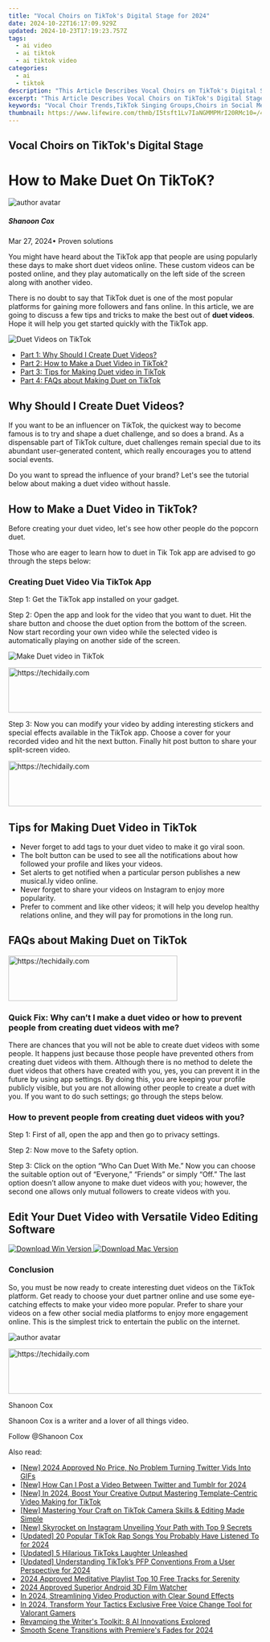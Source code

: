 ```yaml
---
title: "Vocal Choirs on TikTok's Digital Stage for 2024"
date: 2024-10-22T16:17:09.929Z
updated: 2024-10-23T17:19:23.757Z
tags:
  - ai video
  - ai tiktok
  - ai tiktok video
categories:
  - ai
  - tiktok
description: "This Article Describes Vocal Choirs on TikTok's Digital Stage for 2024"
excerpt: "This Article Describes Vocal Choirs on TikTok's Digital Stage for 2024"
keywords: "Vocal Choir Trends,TikTok Singing Groups,Choirs in Social Media,Online Choral Performances,Digital Music Collectives,TikTok Audio Ensembles,Popular Choir Videos"
thumbnail: https://www.lifewire.com/thmb/I5tsft1Lv7IaNGMMPMrI20RMc10=/400x300/filters:no_upscale():max_bytes(150000):strip_icc()/vivitar-2-1-megapixel-digital-camera-458999675-f4e513879cd54ad68e7910e46795bc56.jpg
---
```


## Vocal Choirs on TikTok's Digital Stage

# How to Make Duet On TikToK?

![author avatar](https://images.wondershare.com/filmora/article-images/shannon-cox.jpg)

##### Shanoon Cox

 Mar 27, 2024• Proven solutions

You might have heard about the TikTok app that people are using popularly these days to make short duet videos online. These custom videos can be posted online, and they play automatically on the left side of the screen along with another video.

There is no doubt to say that TikTok duet is one of the most popular platforms for gaining more followers and fans online. In this article, we are going to discuss a few tips and tricks to make the best out of **duet videos**. Hope it will help you get started quickly with the TikTok app.

![Duet Videos on TikTok](https://images.wondershare.com/filmora/article-images/make-duet-videos-on-tiktok.jpg)

* [Part 1: Why Should I Create Duet Videos?](#part1)
* [Part 2: How to Make a Duet Video in TikTok?](#part2)
* [Part 3: Tips for Making Duet video in TikTok](#part3)
* [Part 4: FAQs about Making Duet on TikTok](#part4)

## Why Should I Create Duet Videos?

If you want to be an influencer on TikTok, the quickest way to become famous is to try and shape a duet challenge, and so does a brand. As a dispensable part of TikTok culture, duet challenges remain special due to its abundant user-generated content, which really encourages you to attend social events.

Do you want to spread the influence of your brand? Let's see the tutorial below about making a duet video without hassle.

## How to Make a Duet Video in TikTok?

Before creating your duet video, let's see how other people do the popcorn duet.

Those who are eager to learn how to duet in Tik Tok app are advised to go through the steps below:

### Creating Duet Video Via TikTok App

Step 1: Get the TikTok app installed on your gadget.

Step 2: Open the app and look for the video that you want to duet. Hit the share button and choose the duet option from the bottom of the screen. Now start recording your own video while the selected video is automatically playing on another side of the screen.

![ Make Duet video in TikTok ](https://images.wondershare.com/filmora/article-images/tiktok-duet-video.jpg)

<!-- affiliate ads begin -->
<a href="https://appsumo.8odi.net/c/5597632/2151888/7443" target="_top" id="2151888">
  <img src="//a.impactradius-go.com/display-ad/7443-2151888" border="0" alt="https://techidaily.com" width="600" height="90"/>
</a>
<img height="0" width="0" src="https://appsumo.8odi.net/i/5597632/2151888/7443" style="position:absolute;visibility:hidden;" border="0" />
<!-- affiliate ads end -->

Step 3: Now you can modify your video by adding interesting stickers and special effects available in the TikTok app. Choose a cover for your recorded video and hit the next button. Finally hit post button to share your split-screen video.

<!-- affiliate ads begin -->
<a href="https://zebaoaffiliateprogram.pxf.io/c/5597632/2137974/21526" target="_top" id="2137974">
  <img src="//a.impactradius-go.com/display-ad/21526-2137974" border="0" alt="https://techidaily.com" width="728" height="90"/>
</a>
<img height="0" width="0" src="https://zebaoaffiliateprogram.pxf.io/i/5597632/2137974/21526" style="position:absolute;visibility:hidden;" border="0" />
<!-- affiliate ads end -->

## Tips for Making Duet Video in TikTok

* Never forget to add tags to your duet video to make it go viral soon.
* The bolt button can be used to see all the notifications about how followed your profile and likes your videos.
* Set alerts to get notified when a particular person publishes a new musical.ly video online.
* Never forget to share your videos on Instagram to enjoy more popularity.
* Prefer to comment and like other videos; it will help you develop healthy relations online, and they will pay for promotions in the long run.

## FAQs about Making Duet on TikTok

<!-- affiliate ads begin -->
<a href="https://aligracehair.sjv.io/c/5597632/2135358/19272" target="_top" id="2135358">
  <img src="//a.impactradius-go.com/display-ad/19272-2135358" border="0" alt="https://techidaily.com" width="336" height="90"/>
</a>
<img height="0" width="0" src="https://aligracehair.sjv.io/i/5597632/2135358/19272" style="position:absolute;visibility:hidden;" border="0" />
<!-- affiliate ads end -->

### Quick Fix: Why can’t I make a duet video or how to prevent people from creating duet videos with me?

There are chances that you will not be able to create duet videos with some people. It happens just because those people have prevented others from creating duet videos with them. Although there is no method to delete the duet videos that others have created with you, yes, you can prevent it in the future by using app settings. By doing this, you are keeping your profile publicly visible, but you are not allowing other people to create a duet with you. If you want to do such settings; go through the steps below.

### How to prevent people from creating duet videos with you?

Step 1: First of all, open the app and then go to privacy settings.

Step 2: Now move to the Safety option.

Step 3: Click on the option “Who Can Duet With Me.” Now you can choose the suitable option out of “Everyone,” “Friends” or simply “Off.” The last option doesn’t allow anyone to make duet videos with you; however, the second one allows only mutual followers to create videos with you.

## Edit Your Duet Video with Versatile Video Editing Software

[![Download Win Version](https://images.wondershare.com/filmora/guide/download-btn-win.jpg) ](https://tools.techidaily.com/wondershare/filmora/download/) [![Download Mac Version](https://images.wondershare.com/filmora/guide/download-btn-mac.jpg) ](https://tools.techidaily.com/wondershare/filmora/download/)

### Conclusion

So, you must be now ready to create interesting duet videos on the TikTok platform. Get ready to choose your duet partner online and use some eye-catching effects to make your video more popular. Prefer to share your videos on a few other social media platforms to enjoy more engagement online. This is the simplest trick to entertain the public on the internet.

![author avatar](https://images.wondershare.com/filmora/article-images/shannon-cox.jpg)

<!-- affiliate ads begin -->
<a href="https://ephamedtechinc.pxf.io/c/5597632/2123509/26400" target="_top" id="2123509">
  <img src="//a.impactradius-go.com/display-ad/26400-2123509" border="0" alt="https://techidaily.com" width="728" height="90"/>
</a>
<img height="0" width="0" src="https://ephamedtechinc.pxf.io/i/5597632/2123509/26400" style="position:absolute;visibility:hidden;" border="0" />
<!-- affiliate ads end -->

Shanoon Cox

Shanoon Cox is a writer and a lover of all things video.

Follow @Shanoon Cox

<ins class="adsbygoogle"
      style="display:block"
      data-ad-client="ca-pub-7571918770474297"
      data-ad-slot="8358498916"
      data-ad-format="auto"
      data-full-width-responsive="true"></ins>

<span class="atpl-alsoreadstyle">Also read:</span>
<div><ul>
<li><a href="https://twitter-videos.techidaily.com/new-2024-approved-no-price-no-problem-turning-twitter-vids-into-gifs/"><u>[New] 2024 Approved No Price, No Problem Turning Twitter Vids Into GIFs</u></a></li>
<li><a href="https://twitter-videos.techidaily.com/new-how-can-i-post-a-video-between-twitter-and-tumblr-for-2024/"><u>[New] How Can I Post a Video Between Twitter and Tumblr for 2024</u></a></li>
<li><a href="https://tiktok-video-recordings.techidaily.com/new-in-2024-boost-your-creative-output-mastering-template-centric-video-making-for-tiktok/"><u>[New] In 2024, Boost Your Creative Output Mastering Template-Centric Video Making for TikTok</u></a></li>
<li><a href="https://tiktok-video-recordings.techidaily.com/new-mastering-your-craft-on-tiktok-camera-skills-and-editing-made-simple/"><u>[New] Mastering Your Craft on TikTok Camera Skills & Editing Made Simple</u></a></li>
<li><a href="https://extra-guidance.techidaily.com/new-skyrocket-on-instagram-unveiling-your-path-with-top-9-secrets/"><u>[New] Skyrocket on Instagram Unveiling Your Path with Top 9 Secrets</u></a></li>
<li><a href="https://tiktok-video-recordings.techidaily.com/updated-20-popular-tiktok-rap-songs-you-probably-have-listened-to-for-2024/"><u>[Updated] 20 Popular TikTok Rap Songs You Probably Have Listened To for 2024</u></a></li>
<li><a href="https://tiktok-video-recordings.techidaily.com/updated-5-hilarious-tiktoks-laughter-unleashed/"><u>[Updated] 5 Hilarious TikToks Laughter Unleashed</u></a></li>
<li><a href="https://tiktok-video-recordings.techidaily.com/updated-understanding-tiktoks-pfp-conventions-from-a-user-perspective-for-2024/"><u>[Updated] Understanding TikTok’s PFP Conventions From a User Perspective for 2024</u></a></li>
<li><a href="https://fox-blue.techidaily.com/2024-approved-meditative-playlist-top-10-free-tracks-for-serenity/"><u>2024 Approved Meditative Playlist Top 10 Free Tracks for Serenity</u></a></li>
<li><a href="https://fox-glue.techidaily.com/2024-approved-superior-android-3d-film-watcher/"><u>2024 Approved Superior Android 3D Film Watcher</u></a></li>
<li><a href="https://some-guidance.techidaily.com/in-2024-streamlining-video-production-with-clear-sound-effects/"><u>In 2024, Streamlining Video Production with Clear Sound Effects</u></a></li>
<li><a href="https://some-skills.techidaily.com/in-2024-transform-your-tactics-exclusive-free-voice-change-tool-for-valorant-gamers/"><u>In 2024, Transform Your Tactics Exclusive Free Voice Change Tool for Valorant Gamers</u></a></li>
<li><a href="https://tech-savvy.techidaily.com/revamping-the-writers-toolkit-8-ai-innovations-explored/"><u>Revamping the Writer's Toolkit: 8 AI Innovations Explored</u></a></li>
<li><a href="https://fox-links.techidaily.com/smooth-scene-transitions-with-premieres-fades-for-2024/"><u>Smooth Scene Transitions with Premiere's Fades for 2024</u></a></li>
</ul></div>

